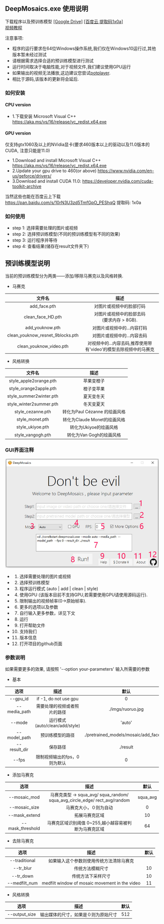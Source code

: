 ## DeepMosaics.exe  使用说明
下载程序以及预训练模型 [[Google Drive]](https://drive.google.com/open?id=1LTERcN33McoiztYEwBxMuRjjgxh4DEPs)  [[百度云,提取码1x0a]](https://pan.baidu.com/s/10rN3U3zd5TmfGpO_PEShqQ) <br>
[视频教程](https://www.bilibili.com/video/BV1QK4y1a7Av)<br>

注意事项:<br>


  - 程序的运行要求在64位Windows操作系统,我们仅在Windows10运行过,其他版本暂未经过测试<br>
  - 请根据需求选择合适的预训练模型进行测试<br>
  - 运行时间取决于电脑性能,对于视频文件,我们建议使用GPU运行<br>
  - 如果输出的视频无法播放,这边建议您尝试[potplayer](https://daumpotplayer.com/download/).<br>
  - 相比于源码,该版本的更新将会延后.

### 如何安装
#### CPU version
* 1.下载安装 Microsoft Visual C++
  https://aka.ms/vs/16/release/vc_redist.x64.exe
#### GPU version
仅支持gtx1060及以上的NVidia显卡(要求460版本以上的驱动以及11.0版本的CUDA, 注意只能是11.0)
* 1.Download and install Microsoft Visual C++
  https://aka.ms/vs/16/release/vc_redist.x64.exe
* 2.Update your gpu drive to 460(or above)
  https://www.nvidia.com/en-us/geforce/drivers/
* 3.Download and install CUDA 11.0:
  https://developer.nvidia.com/cuda-toolkit-archive

当然这些也能在百度云上下载
https://pan.baidu.com/s/10rN3U3zd5TmfGpO_PEShqQ
提取码: 1x0a

### 如何使用

* step 1: 选择需要处理的图片或视频
* step 2: 选择预训练模型(不同的预训练模型有不同的效果)
* step 3: 运行程序并等待
* step 4: 查看结果(储存在result文件夹下)

## 预训练模型说明
当前的预训练模型分为两类——添加/移除马赛克以及风格转换.

* 马赛克

|              文件名              |                     描述                      |
| :------------------------------: | :-------------------------------------------: |
|           add_face.pth           |           对图片或视频中的脸部打码            |
|        clean_face_HD.pth         | 对图片或视频中的脸部去码<br>(要求内存 > 8GB). |
|         add_youknow.pth          |        对图片或视频中的...内容打码         |
| clean_youknow_resnet_9blocks.pth |        对图片或视频中的...内容去码         |
|     clean_youknow_video.pth      |           对视频中的...内容去码,推荐使用带有'video'的模型去除视频中的马赛克            |


* 风格转换

|          文件名        |                        描述                        |
| :---------------------: | :-------------------------------------------------------: |
| style_apple2orange.pth  | 苹果变橙子 |
| style_orange2apple.pth  | 橙子变苹果 |
| style_summer2winter.pth |     夏天变冬天     |
| style_winter2summer.pth | 冬天变夏天 |
|    style_cezanne.pth    |            转化为Paul Cézanne 的绘画风格            |
|     style_monet.pth     | 转化为Claude Monet的绘画风格 |
|     style_ukiyoe.pth     | 转化为Ukiyoe的绘画风格 |
|     style_vangogh.pth     | 转化为Van Gogh的绘画风格 |

### GUI界面注释
![image](../imgs/GUI_Instructions.jpg)<br>
* 1. 选择需要处理的图片或视频
* 2. 选择预训练模型
* 3. 程序运行模式  (auto | add | clean | style)
* 4. 使用GPU (该版本目前不支持GPU,若需要使用GPU请使用源码运行).
* 5. 限制输出的视频帧率(0->原始帧率).
* 6. 更多的选项以及参数
* 7. 自行输入更多参数，详见下文
* 8. 运行
* 9. 打开帮助文件
* 10. 支持我们
* 11. 版本信息
* 12. 打开项目的github页面

### 参数说明
如果需要更多的效果,  请按照 '--option your-parameters' 输入所需要的参数
* 基本

|    选项    |        描述         |                 默认                 |
| :----------: | :------------------------: | :-------------------------------------: |
|  --gpu_id   |   if -1, do not use gpu    |                    0                    |
| --media_path | 需要处理的视频或者照片的路径 |            ./imgs/ruoruo.jpg            |
|    --mode    |    运行模式(auto/clean/add/style)    |                 'auto'                  |
| --model_path |   预训练模型的路径    | ./pretrained_models/mosaic/add_face.pth |
| --result_dir | 保存路径 |                 ./result          |
|    --fps    |    限制视频输出的fps，0则为默认    |                 0                  |
*  添加马赛克

|    选项    |        描述       |                 默认                 |
| :----------: | :------------------------: | :-------------------------------------: |
| --mosaic_mod | 马赛克类型 -> squa_avg/ squa_random/ squa_avg_circle_edge/ rect_avg/random |                    squa_avg                    |
| --mosaic_size | 马赛克大小，０则为自动 |            0            |
|    --mask_extend    |    拓展马赛克区域    |         10  |
| --mask_threshold | 马赛克区域识别阈值 0~255,越小越容易被判断为马赛克区域 | 64 |

* 去除马赛克

|    选项    |        描述       |                 默认                 |
| :----------: | :------------------------: | :-------------------------------------: |
| --traditional | 如果输入这个参数则使用传统方法清除马赛克 |                                        |
| --tr_blur | 传统方法模糊尺寸 |            10            |
|    --tr_down    |    传统方法下采样尺寸    |         10  |
| --medfilt_num | medfilt window of mosaic movement in the video | 11 |

* 风格转换

|    选项    |        描述       |                 默认                 |
| :----------: | :------------------------: | :-------------------------------------: |
| --output_size | 输出媒体的尺寸，如果是０则为原始尺寸 |512|